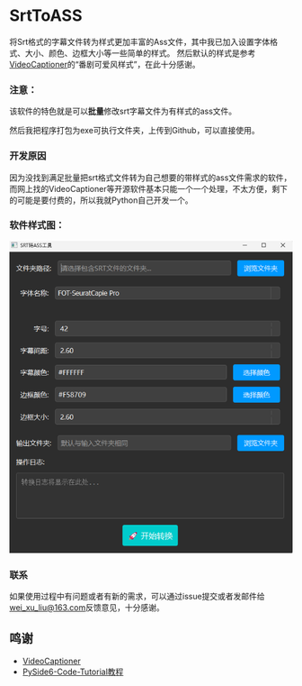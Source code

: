 # SrtToASS

将Srt格式的字幕文件转为样式更加丰富的Ass文件，其中我已加入设置字体格式、大小、颜色、边框大小等一些简单的样式。
然后默认的样式是参考[VideoCaptioner](https://github.com/WEIFENG2333/VideoCaptioner)的“番剧可爱风样式”，在此十分感谢。

### 注意：
该软件的特色就是可以**批量**修改srt字幕文件为有样式的ass文件。

然后我把程序打包为exe可执行文件夹，上传到Github，可以直接使用。

### 开发原因
因为没找到满足批量把srt格式文件转为自己想要的带样式的ass文件需求的软件，而网上找的VideoCaptioner等开源软件基本只能一个一个处理，不太方便，剩下的可能是要付费的，所以我就Python自己开发一个。

### 软件样式图：
![](./img/image1.png)

### 联系
如果使用过程中有问题或者有新的需求，可以通过issue提交或者发邮件给[wei_xu_liu@163.com](wei_xu_liu@163.com)反馈意见，十分感谢。

## 鸣谢
- [VideoCaptioner](https://github.com/WEIFENG2333/VideoCaptioner)
- [PySide6-Code-Tutorial教程](https://github.com/muziing/PySide6-Code-Tutorial)